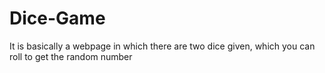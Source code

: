 # Dice-Game
It is basically a webpage in which there are two dice given, which you can roll to get the random number
